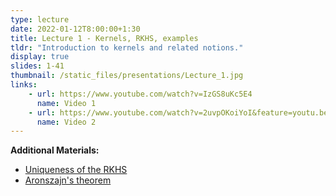 ```yaml
---
type: lecture
date: 2022-01-12T8:00:00+1:30
title: Lecture 1 - Kernels, RKHS, examples
tldr: "Introduction to kernels and related notions."
display: true
slides: 1-41
thumbnail: /static_files/presentations/Lecture_1.jpg
links: 
    - url: https://www.youtube.com/watch?v=IzGS8uKc5E4
      name: Video 1
    - url: https://www.youtube.com/watch?v=2uvpOKoiYoI&feature=youtu.be
      name: Video 2
---
```

**Additional Materials:**
- [Uniqueness of the RKHS](/course-2021-2022/static_files/materials/uniquenessRKHS.pdf)
- [Aronszajn's theorem](/course-2021-2022/static_files/materials/aronszajn.pdf)

